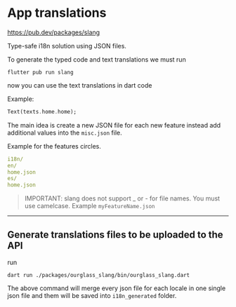 # App translations

https://pub.dev/packages/slang

Type-safe i18n solution using JSON files.

To generate the typed code and text translations we must run

```shell
flutter pub run slang
```

now you can use the text translations in dart code

Example:

```dart
Text(texts.home.home);
```

The main idea is create a new JSON file for each new feature instead add additional values into the `misc.json` file.

Example for the features circles.

```yaml
i18n/
en/
home.json
es/
home.json
```

> IMPORTANT: slang does not support \_ or - for file names. You must use camelcase. Example `myFeatureName.json`

---

## Generate translations files to be uploaded to the API

run

```shell
dart run ./packages/ourglass_slang/bin/ourglass_slang.dart
```

The above command will merge every json file for each locale in one single json file and them will be saved into `i18n_generated` folder.
